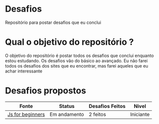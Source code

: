 # Desafios
 Repositório para postar desafios que eu conclui

# Qual o objetivo do repositório ?
O objetivo do repositório é postar todos os desafios que conclui enquanto estou estudando. Os desafios vão do básico ao avançado.
Eu não farei todos os desafios dos sites que eu encontrar, mas farei aqueles que eu achar interessante

# Desafios propostos
| Fonte  | Status | Desafios Feitos  | Nivel  |
|-------|-------------------------|------------------|--------|
| [Js for beginners](https://jsbeginners.com/javascript-projects-for-beginners/) | Em andamento  | 2 feitos | Iniciante |
